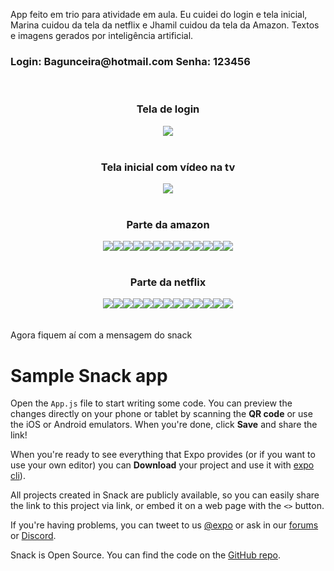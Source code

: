 App feito em trio para atividade em aula. Eu cuidei do login e tela inicial, Marina cuidou da tela da netflix e Jhamil cuidou da tela da Amazon. Textos e imagens gerados por inteligência artificial.<br>
  <h3>Login: Bagunceira@hotmail.com Senha: 123456</h3>
<br>

<div align="center">
  <h3>Tela de login</h3>
  <img src="Printsapp/1.jpg">
</div>
<br>
<div align="center">
  <h3>Tela inicial com vídeo na tv</h3>
  <img src="Printsapp/2.jpg">
</div>
<br>
<div align="center">
  <h3>Parte da amazon</h3>
  <img src="Printsapp/3.jpg"><img src="Printsapp/4.jpg"><img src="Printsapp/5.jpg"><img src="Printsapp/6.jpg"><img src="Printsapp/7.jpg"><img src="Printsapp/8.jpg"><img src="Printsapp/9.jpg"><img src="Printsapp/10.jpg"><img src="Printsapp/11.jpg"><img src="Printsapp/12.jpg"><img src="Printsapp/13.jpg"><img src="Printsapp/14.jpg"><img src="Printsapp/15.jpg">
</div>
<br>

<div align="center">
  <h3>Parte da netflix</h3>
  <img src="Printsapp/16.jpg"><img src="Printsapp/17.jpg"><img src="Printsapp/18.jpg"><img src="Printsapp/19.jpg"><img src="Printsapp/20.jpg"><img src="Printsapp/21.jpg"><img src="Printsapp/22.jpg"><img src="Printsapp/23.jpg"><img src="Printsapp/24.jpg"><img src="Printsapp/25.jpg"><img src="Printsapp/26.jpg"><img src="Printsapp/27.jpg"><img src="Printsapp/28.jpg">
</div>
<br><br>
Agora fiquem aí com a mensagem do snack

# Sample Snack app

Open the `App.js` file to start writing some code. You can preview the changes directly on your phone or tablet by scanning the **QR code** or use the iOS or Android emulators. When you're done, click **Save** and share the link!

When you're ready to see everything that Expo provides (or if you want to use your own editor) you can **Download** your project and use it with [expo cli](https://docs.expo.dev/get-started/installation/#expo-cli)).

All projects created in Snack are publicly available, so you can easily share the link to this project via link, or embed it on a web page with the `<>` button.

If you're having problems, you can tweet to us [@expo](https://twitter.com/expo) or ask in our [forums](https://forums.expo.dev/c/expo-dev-tools/61) or [Discord](https://chat.expo.dev/).

Snack is Open Source. You can find the code on the [GitHub repo](https://github.com/expo/snack).
